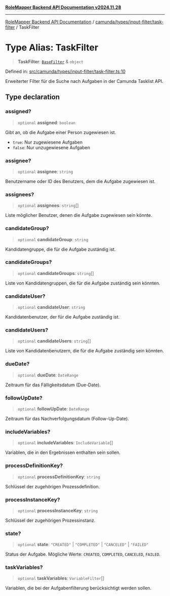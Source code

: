 [**RoleMapper Backend API Documentation v2024.11.28**](../../../../../README.md)

***

[RoleMapper Backend API Documentation](../../../../../modules.md) / [camunda/types/input-filter/task-filter](../README.md) / TaskFilter

# Type Alias: TaskFilter

> **TaskFilter**: [`BaseFilter`](../../base-filter/type-aliases/BaseFilter.md) & `object`

Defined in: [src/camunda/types/input-filter/task-filter.ts:10](https://github.com/FlowCraft-AG/RoleMapper/blob/c9acdd00838c66d920e7b437b70c88dfa20c9c4e/backend/src/camunda/types/input-filter/task-filter.ts#L10)

Erweiterter Filter für die Suche nach Aufgaben in der Camunda Tasklist API.

## Type declaration

### assigned?

> `optional` **assigned**: `boolean`

Gibt an, ob die Aufgabe einer Person zugewiesen ist.
- `true`: Nur zugewiesene Aufgaben
- `false`: Nur unzugewiesene Aufgaben

### assignee?

> `optional` **assignee**: `string`

Benutzername oder ID des Benutzers, dem die Aufgabe zugewiesen ist.

### assignees?

> `optional` **assignees**: `string`[]

Liste möglicher Benutzer, denen die Aufgabe zugewiesen sein könnte.

### candidateGroup?

> `optional` **candidateGroup**: `string`

Kandidatengruppe, die für die Aufgabe zuständig ist.

### candidateGroups?

> `optional` **candidateGroups**: `string`[]

Liste von Kandidatengruppen, die für die Aufgabe zuständig sein könnten.

### candidateUser?

> `optional` **candidateUser**: `string`

Kandidatenbenutzer, der für die Aufgabe zuständig ist.

### candidateUsers?

> `optional` **candidateUsers**: `string`[]

Liste von Kandidatenbenutzern, die für die Aufgabe zuständig sein könnten.

### dueDate?

> `optional` **dueDate**: `DateRange`

Zeitraum für das Fälligkeitsdatum (Due-Date).

### followUpDate?

> `optional` **followUpDate**: `DateRange`

Zeitraum für das Nachverfolgungsdatum (Follow-Up-Date).

### includeVariables?

> `optional` **includeVariables**: `IncludeVariable`[]

Variablen, die in den Ergebnissen enthalten sein sollen.

### processDefinitionKey?

> `optional` **processDefinitionKey**: `string`

Schlüssel der zugehörigen Prozessdefinition.

### processInstanceKey?

> `optional` **processInstanceKey**: `string`

Schlüssel der zugehörigen Prozessinstanz.

### state?

> `optional` **state**: `"CREATED"` \| `"COMPLETED"` \| `"CANCELED"` \| `"FAILED"`

Status der Aufgabe.
Mögliche Werte: `CREATED`, `COMPLETED`, `CANCELED`, `FAILED`.

### taskVariables?

> `optional` **taskVariables**: `VariableFilter`[]

Variablen, die bei der Aufgabenfilterung berücksichtigt werden sollen.
